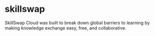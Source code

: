 # skillswap
SkillSwap Cloud was built to break down global barriers to learning by making knowledge exchange easy, free, and collaborative.
